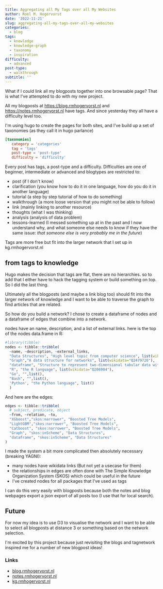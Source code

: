 ```yaml
---
title: Aggregating all My Tags over all My Websites
author: Roel M. Hogervorst
date: '2022-11-21'
slug: aggregating-all-my-tags-over-all-my-websites
categories:
  - blog
tags:
  - knowledge
  - knowledge-graph
  - taxonomy
  - inspiration
difficulty:
  - advanced
post-type:
  - walkthrough
subtitle: ''
---
```


What if I could link all my blogposts together into one browsable page?
That is what I've attempted to do with my new project. 

All my blogposts at <https://blog.rmhogervorst.nl> and <https://notes.rmhogervorst.nl> have tags. And since yesterday they all have a difficulty level too. 

I'm using hugo to create the pages for both sites, and I've build up a set of 
taxonomies (as they call it in hugo parlance)

```toml
[taxonomies]
   category = 'categories'
   tag = 'tags'
   post-type = 'post-type'
   difficulty = 'difficulty'
```

Every post has tags, a post-type and a difficulty.
Difficulties are one of beginner, intermediate or advanced and 
blogtypes are restricted to:

  - post (if I don't know)
  - clarification (you know how to do it in one language, how do you do it in another language)
  - tutorial (a step by step tutorial of how to do something)
  - walkthrough (a more loose version that you might not be able to follow)
  - link (mainly linking to another resource)
  - thoughts (what I was thinking)
  - analysis (analysis of data problem)
  - lessons-learned (I messed something up at in the past and I now understand why, and what someone else needs to know if they have the same issue: _that someone else is very probably me in the future_)


Tags are more free but fit into the larger network that I set up in kg.rmhogervorst.nl


## from tags to knowledge
Hugo makes the decision that tags are flat, there are no hierarchies. so to add that 
I either have to hack the tagging system or build something on top. So I did the last thing. 

Ultimately all the blogposts (and maybe a link blog too) should fit into the larger network of knowledge
and I want to be able to traverse the graph to find articles that are related.

So how do you build a network?
I chose to create a dataframe of nodes and a dataframe of edges that combine into
a network. 

nodes have an name, description, and a list of external links.
here is the top of the nodes data.frame in R:

```r
#library(tibble)
nodes <- tibble::tribble(
  ~name, ~description, ~external_links,
  "Data Structures", "High level topic from computer science", list(wikidata="Q175263"),
  "Graph","A data structure for networks", list(wikidata="Q2479726"),
  "dataframe", "Structure to represent two-dimensional tabular data with labeled axes (rows and columns)", list(wikidata="Q107420052"),
  "R", "the R language", list(wikidata="Q206904"),
  "Go", "",list(),
  "Bash", "",list(),
  'Python', "the Python language", list()
  )
```

And here are the edges:

```r
edges <- tibble::tribble(
  # subject, predicate, object
  ~from, ~relation, ~to,
  "XGboost","skos:narrower", "Boosted Tree Models",
  "LightGBM","skos:narrower", "Boosted Tree Models",
  "Catboost", "skos:narrower", "Boosted Tree Models",
  "Graph", "skos:inScheme", "Data Structures",
  "dataframe", "skos:inScheme", "Data Structures"
)  
```

I made the system a bit more complicated then absolutely necessary (breaking YAGNI):
- many nodes have wikidata links (But not yet a usecase for them)
- the relationships in edges are often done with The Simple Knowledge Organization System (SKOS) which could be useful in the future
- I've created nodes for all packages that I've used as tags

I can do this very easily with blogposts because both the notes and blog webpages export a json export of all posts too (I use that for local search).

## Future
For now my idea is to use D3 to visualise the network and I want to be able to
select all blogposts at distance 3 or something based on the network selection.

I'm excited by this project because just revisiting the blogs and tagnetwork inspired me for a number of new blogpost ideas!


### Links
- [blog.rmhogervorst.nl](https://blog.rmhogervorst.nl)
- [notes.rmhogervorst.nl](https://notes.rmhogervorst.nl)
- [kg.rmhogervorst.nl](https://kg.rmhogervorst.nl)
